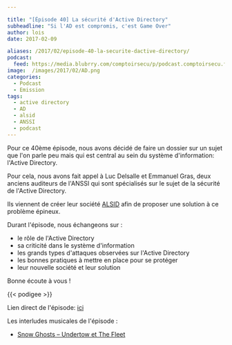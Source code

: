 ```yaml
---

title: "[Épisode 40] La sécurité d'Active Directory"
subheadline: "Si l'AD est compromis, c'est Game Over"
author: lois
date: 2017-02-09

aliases: /2017/02/episode-40-la-securite-dactive-directory/
podcast:
  feed: https://media.blubrry.com/comptoirsecu/p/podcast.comptoirsecu.fr/CSEC.EP40.2017-02-09.ACTIVE_DIRECTORY.mp3
image:  /images/2017/02/AD.png
categories:
  - Podcast
  - Emission
tags:
  - active directory
  - AD
  - alsid
  - ANSSI
  - podcast
---
```


Pour ce 40ème épisode, nous avons décidé de faire un dossier sur un sujet que l'on parle peu mais qui est central au sein du système d'information: l'Active Directory.

<!--more-->

Pour cela, nous avons fait appel à Luc Delsalle et Emmanuel Gras, deux anciens auditeurs de l'ANSSI qui sont spécialisés sur le sujet de la sécurité de l'Active Directory.

Ils viennent de créer leur société [ALSID](https://www.alsid.it/) afin de proposer une solution à ce problème épineux.

Durant l'épisode, nous échangeons sur :

  * le rôle de l'Active Directory
  * sa criticité dans le système d'information
  * les grands types d'attaques observées sur l'Active Directory
  * les bonnes pratiques à mettre en place pour se protéger
  * leur nouvelle société et leur solution

Bonne écoute à vous !

{{< podigee >}}

Lien direct de l'épisode: [ici](http://podcast.comptoirsecu.fr/CSEC.EP40.2017-02-09.ACTIVE_DIRECTORY.mp3)

Les interludes musicales de l'épisode :

  * [Snow Ghosts – Undertow et The Fleet](https://snowghosts.bandcamp.com/album/husk)
